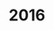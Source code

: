 ---
title: '2016'
indice: 0.4008556092061248
countries:
- title: Australia
  code: AUS
  indice: 0.45542288332772835
- title: Austria
  code: AUT
  indice: 0.3822865254845183
- title: Belgium
  code: BEL
  indice: 0.44365783964754674
- title: Czechia
  code: CZE
  indice: 0.34131432992514477
- title: Denmark
  code: DNK
  indice: 0.42376867478840496
- title: Finland
  code: FIN
  indice: 0.4138450735583757
- title: France
  code: FRA
  indice: 0.4613689629140573
- title: Germany
  code: DEU
  indice: 0.3972983750816381
- title: Greece
  code: GRC
  indice: 0.43817215015969696
- title: Hungary
  code: HUN
  indice: 0.3685429807141808
- title: Iceland
  code: ISL
  indice: 0.42695260255509293
- title: Ireland
  code: IRL
  indice: 0.3540708725297602
- title: Italy
  code: ITA
  indice: 0.4186262466166976
- title: Japan
  code: JPN
  indice: 0.39007763498781084
- title: Korea
  code: KOR
  indice: 0.3546775977452869
- title: Luxembourg
  code: LUX
  indice: 0.5500399054876453
- title: Mexico
  code: MEX
  indice: 0.3374907766896046
- title: Netherlands
  code: NLD
  indice: 0.4467981016720373
- title: New Zealand
  code: NZL
  indice: 0.44146073210727665
- title: Norway
  code: NOR
  indice: 0.40937298053251747
- title: Poland
  code: POL
  indice: 0.3359443894389441
- title: Portugal
  code: PRT
  indice: 0.40792751921037623
- title: Slovakia
  code: SVK
  indice: 0.37667389587234745
- title: Spain
  code: ESP
  indice: 0.4106676008174875
- title: Sweden
  code: SWE
  indice: 0.4269204468949607
- title: Switzerland
  code: CHE
  indice: 0.41169764796871355
- title: Turkey
  code: TUR
  indice: 0.3298054370545699
- title: United Kingdom
  code: GBR
  indice: 0.48310120003890406
- title: Chile
  code: CHL
  indice: 0.3894447725776961
- title: China
  code: CHN
  indice: 0.33687453443461224
- title: Estonia
  code: EST
  indice: 0.39183008941559394
- title: India
  code: IND
  indice: 0.3182728987999529
- title: Indonesia
  code: IDN
  indice: 0.24383710485930776
- title: Russian Federation
  code: RUS
  indice: 0.3623575330204524
- title: Slovenia
  code: SVN
  indice: 0.3596004404247373
- title: South Africa
  code: ZAF
  indice: 0.4163835590351884
- title: Euro area
  code: EA
  indice: 0.42032177777227325
- title: Europe
  code: EU
  indice: 0.41522967828972857
- title: United States of America
  code: USA
  indice: 0.4777288555887768
- title: Israel
  code: ISR
  indice: 0.47067662374996255
- title: Canada
  code: CAN
  indice: 0.4355851742442899
- title: Brazil
  code: BRA
  indice: 0.41895283266194466
- title: El Salvador
  code: LVA
  indice: 0.41337017856515623
- title: Costa Rica
  code: CRI
  indice: 0.43035774243089175
- title: Lithuania
  code: LTU
  indice: 0.33062464785719414
- title: Colombia
  code: COL
  indice: 0.36992619593265597
---